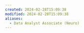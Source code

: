 ```yaml
---
created: 2024-02-28T15:09:38
modified: 2024-02-28T15:09:38
aliases:
  - Data Analyst Associate (Neuro)
---
```

